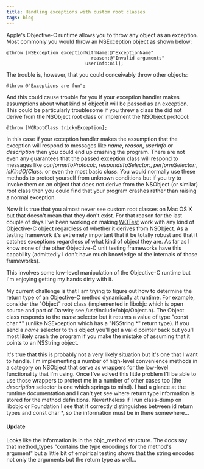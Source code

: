 ```yaml
---
title: Handling exceptions with custom root classes
tags: blog
---
```


Apple's Objective-C runtime allows you to throw any object as an exception. Most commonly you would throw an NSException object as shown below:

    @throw [NSException exceptionWithName:@"ExceptionName"
                                   reason:@"Invalid arguments"
                                 userInfo:nil];

The trouble is, however, that you could conceivably throw other objects:

    @throw @"Exceptions are fun";

And this could cause trouble for you if your exception handler makes assumptions about what kind of object it will be passed as an exception. This could be particularly troublesome if you threw a class the did not derive from the NSObject root class or implement the NSObject protocol:

    @throw [WORootClass trickyException];

In this case if your exception handler makes the assumption that the exception will respond to messages like _name_, _reason_, _userInfo_ or _description_ then you could end up crashing the program. There are not even any guarantees that the passed exception class will respond to messages like _conformsToProtocol:_, _respondsToSelector:_, _performSelector:_, _isKindOfClass:_ or even the most basic _class_. You would normally use these methods to protect yourself from unknown conditions but if you try to invoke them on an object that does not derive from the NSObject (or similar) root class then you could find that your program crashes rather than raising a normal exception.

Now it is true that you almost never see custom root classes on Mac OS X but that doesn't mean that they don't exist. For that reason for the last couple of days I've been working on making [WOTest](http://test.wincent.com/) work with any kind of Objective-C object regardless of whether it derives from NSObject. As a testing framework it's extremely important that it be totally robust and that it catches exceptions regardless of what kind of object they are. As far as I know none of the other Objective-C unit testing frameworks have this capability (admittedly I don't have much knowledge of the internals of those frameworks).

This involves some low-level manipulation of the Objective-C runtime but I'm enjoying getting my hands dirty with it.

My current challenge is that I am trying to figure out how to determine the return type of an Objective-C method dynamically at runtime. For example, consider the "Object" root class (implemented in libobjc which is open source and part of Darwin; see /usr/include/objc/Object.h). The Object class responds to the _name_ selector but it returns a value of type "const char \*" (unlike NSException which has a "NSString \*" return type). If you send a _name_ selector to this object you'll get a valid pointer back but you'll most likely crash the program if you make the mistake of assuming that it points to an NSString object.

It's true that this is probably not a very likely situation but it's one that I want to handle. I'm implementing a number of high-level convenience methods in a category on NSObject that serve as wrappers for the low-level functionality that I'm using. Once I've solved this little problem I'll be able to use those wrappers to protect me in a number of other cases too (the _description_ selector is one which springs to mind). I had a glance at the runtime documentation and I can't yet see where return type information is stored for the method definitions. Nevertheless if I run class-dump on libobjc or Foundation I see that it correctly distinguishes between id return types and const char \*, so the information must be in there somewhere...

#### Update

Looks like the information is in the objc_method structure. The docs say that method_types "contains the type encodings for the method's argument" but a little bit of empirical testing shows that the string encodes not only the arguments but the return type as well...
